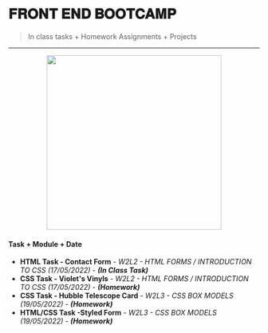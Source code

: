 # 𝐅𝐑𝐎𝐍𝐓 𝐄𝐍𝐃 𝐁𝐎𝐎𝐓𝐂𝐀𝐌𝐏
> In class tasks + Homework Assignments + Projects 
---
 <div id="graph" align="center">
       <img src="https://c.tenor.com/2-82oUmUUOYAAAAC/digimon-izzy.gif" width="350"/></div>
       
#### Task + Module + Date
- **HTML Task - Contact Form** - *W2L2 - HTML FORMS / INTRODUCTION TO CSS (17/05/2022)* - ***(In Class Task)*** 
- **CSS Task - Violet's Vinyls** - *W2L2 - HTML FORMS / INTRODUCTION TO CSS (17/05/2022)* - ***(Homework)***
- **CSS Task - Hubble Telescope Card** - *W2L3 - CSS BOX MODELS (19/05/2022)* - ***(Homework)***
- **HTML/CSS Task -Styled Form** - *W2L3 - CSS BOX MODELS (19/05/2022)* - ***(Homework)***
